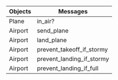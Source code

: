   Objects        | Messages
  -------------  | -------------
  Plane          | in_air?
  Airport        | send_plane
  Airport        | land_plane
  Airport        | prevent_takeoff_if_stormy
  Airport        | prevent_landing_if_stormy
  Airport        | prevent_landing_if_full
  
